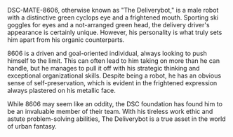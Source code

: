 DSC-MATE-8606, otherwise known as "The Deliverybot," is a male robot with a distinctive green cyclops eye and a frightened mouth. Sporting ski goggles for eyes and a not-arranged green head, the delivery driver's appearance is certainly unique. However, his personality is what truly sets him apart from his organic counterparts. 

8606 is a driven and goal-oriented individual, always looking to push himself to the limit. This can often lead to him taking on more than he can handle, but he manages to pull it off with his strategic thinking and exceptional organizational skills. Despite being a robot, he has an obvious sense of self-preservation, which is evident in the frightened expression always plastered on his metallic face. 

While 8606 may seem like an oddity, the DSC foundation has found him to be an invaluable member of their team. With his tireless work ethic and astute problem-solving abilities, The Deliverybot is a true asset in the world of urban fantasy.
